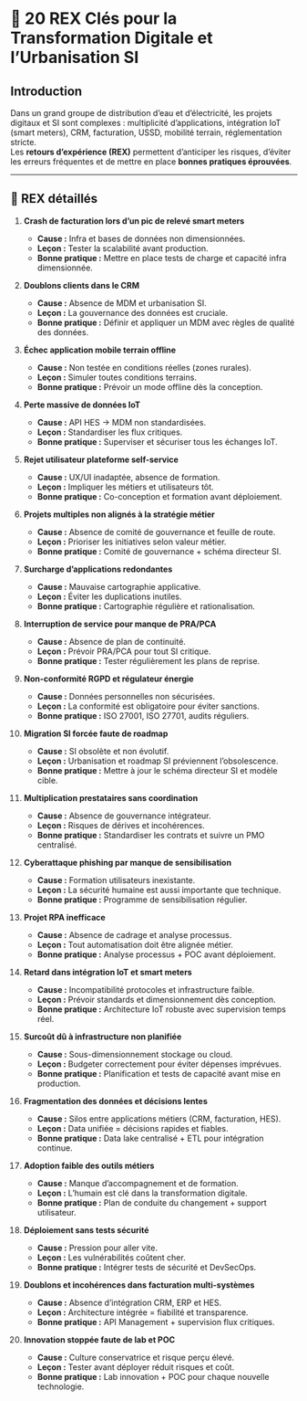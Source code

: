 # 📌 20 REX Clés pour la Transformation Digitale et l’Urbanisation SI

## Introduction

Dans un grand groupe de distribution d’eau et d’électricité, les projets digitaux et SI sont complexes : multiplicité d’applications, intégration IoT (smart meters), CRM, facturation, USSD, mobilité terrain, réglementation stricte.  
Les **retours d’expérience (REX)** permettent d’anticiper les risques, d’éviter les erreurs fréquentes et de mettre en place **bonnes pratiques éprouvées**.

---

## 🔹 REX détaillés

1. **Crash de facturation lors d’un pic de relevé smart meters**  
   - **Cause :** Infra et bases de données non dimensionnées.  
   - **Leçon :** Tester la scalabilité avant production.  
   - **Bonne pratique :** Mettre en place tests de charge et capacité infra dimensionnée.

2. **Doublons clients dans le CRM**  
   - **Cause :** Absence de MDM et urbanisation SI.  
   - **Leçon :** La gouvernance des données est cruciale.  
   - **Bonne pratique :** Définir et appliquer un MDM avec règles de qualité des données.

3. **Échec application mobile terrain offline**  
   - **Cause :** Non testée en conditions réelles (zones rurales).  
   - **Leçon :** Simuler toutes conditions terrains.  
   - **Bonne pratique :** Prévoir un mode offline dès la conception.

4. **Perte massive de données IoT**  
   - **Cause :** API HES → MDM non standardisées.  
   - **Leçon :** Standardiser les flux critiques.  
   - **Bonne pratique :** Superviser et sécuriser tous les échanges IoT.

5. **Rejet utilisateur plateforme self-service**  
   - **Cause :** UX/UI inadaptée, absence de formation.  
   - **Leçon :** Impliquer les métiers et utilisateurs tôt.  
   - **Bonne pratique :** Co-conception et formation avant déploiement.

6. **Projets multiples non alignés à la stratégie métier**  
   - **Cause :** Absence de comité de gouvernance et feuille de route.  
   - **Leçon :** Prioriser les initiatives selon valeur métier.  
   - **Bonne pratique :** Comité de gouvernance + schéma directeur SI.

7. **Surcharge d’applications redondantes**  
   - **Cause :** Mauvaise cartographie applicative.  
   - **Leçon :** Éviter les duplications inutiles.  
   - **Bonne pratique :** Cartographie régulière et rationalisation.

8. **Interruption de service pour manque de PRA/PCA**  
   - **Cause :** Absence de plan de continuité.  
   - **Leçon :** Prévoir PRA/PCA pour tout SI critique.  
   - **Bonne pratique :** Tester régulièrement les plans de reprise.

9. **Non-conformité RGPD et régulateur énergie**  
   - **Cause :** Données personnelles non sécurisées.  
   - **Leçon :** La conformité est obligatoire pour éviter sanctions.  
   - **Bonne pratique :** ISO 27001, ISO 27701, audits réguliers.

10. **Migration SI forcée faute de roadmap**  
    - **Cause :** SI obsolète et non évolutif.  
    - **Leçon :** Urbanisation et roadmap SI préviennent l’obsolescence.  
    - **Bonne pratique :** Mettre à jour le schéma directeur SI et modèle cible.

11. **Multiplication prestataires sans coordination**  
    - **Cause :** Absence de gouvernance intégrateur.  
    - **Leçon :** Risques de dérives et incohérences.  
    - **Bonne pratique :** Standardiser les contrats et suivre un PMO centralisé.

12. **Cyberattaque phishing par manque de sensibilisation**  
    - **Cause :** Formation utilisateurs inexistante.  
    - **Leçon :** La sécurité humaine est aussi importante que technique.  
    - **Bonne pratique :** Programme de sensibilisation régulier.

13. **Projet RPA inefficace**  
    - **Cause :** Absence de cadrage et analyse processus.  
    - **Leçon :** Tout automatisation doit être alignée métier.  
    - **Bonne pratique :** Analyse processus + POC avant déploiement.

14. **Retard dans intégration IoT et smart meters**  
    - **Cause :** Incompatibilité protocoles et infrastructure faible.  
    - **Leçon :** Prévoir standards et dimensionnement dès conception.  
    - **Bonne pratique :** Architecture IoT robuste avec supervision temps réel.

15. **Surcoût dû à infrastructure non planifiée**  
    - **Cause :** Sous-dimensionnement stockage ou cloud.  
    - **Leçon :** Budgeter correctement pour éviter dépenses imprévues.  
    - **Bonne pratique :** Planification et tests de capacité avant mise en production.

16. **Fragmentation des données et décisions lentes**  
    - **Cause :** Silos entre applications métiers (CRM, facturation, HES).  
    - **Leçon :** Data unifiée = décisions rapides et fiables.  
    - **Bonne pratique :** Data lake centralisé + ETL pour intégration continue.

17. **Adoption faible des outils métiers**  
    - **Cause :** Manque d’accompagnement et de formation.  
    - **Leçon :** L’humain est clé dans la transformation digitale.  
    - **Bonne pratique :** Plan de conduite du changement + support utilisateur.

18. **Déploiement sans tests sécurité**  
    - **Cause :** Pression pour aller vite.  
    - **Leçon :** Les vulnérabilités coûtent cher.  
    - **Bonne pratique :** Intégrer tests de sécurité et DevSecOps.

19. **Doublons et incohérences dans facturation multi-systèmes**  
    - **Cause :** Absence d’intégration CRM, ERP et HES.  
    - **Leçon :** Architecture intégrée = fiabilité et transparence.  
    - **Bonne pratique :** API Management + supervision flux critiques.

20. **Innovation stoppée faute de lab et POC**  
    - **Cause :** Culture conservatrice et risque perçu élevé.  
    - **Leçon :** Tester avant déployer réduit risques et coût.  
    - **Bonne pratique :** Lab innovation + POC pour chaque nouvelle technologie.
